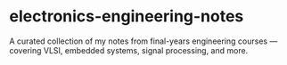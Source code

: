 # electronics-engineering-notes
A curated collection of my notes from final-years engineering courses — covering VLSI, embedded systems, signal processing, and more.
